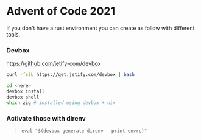 # Advent of Code 2021

If you don't have a rust environment you can create as follow with different tools.

### Devbox 

https://github.com/jetify-com/devbox

```zsh
curl -fsSL https://get.jetify.com/devbox | bash

cd <here>
devbox install
devbox shell
which zig # installed using devbox + nix
```

### Activate those with direnv

> `eval "$(devbox generate direnv --print-envrc)"`
